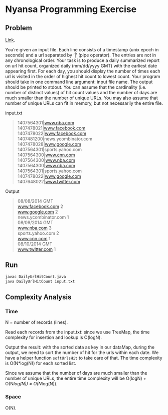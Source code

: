 
# Nyansa Programming Exercise

## Problem

[Link](https://sites.google.com/a/nyansa.com/nyansa-programming-exercise/).

You’re given an input file. Each line consists of a timestamp (unix epoch in seconds) and a url separated by ‘|’ (pipe operator). The entries are not in any chronological order. Your task is to produce a daily summarized report on url hit count, organized daily (mm/dd/yyyy GMT) with the earliest date appearing first. For each day, you should display the number of times each url is visited in the order of highest hit count to lowest count. Your program should take in one command line argument: input file name. The output should be printed to stdout. You can assume that the cardinality (i.e. number of distinct values) of hit count values and the number of days are much smaller than the number of unique URLs. You may also assume that number of unique URLs can fit in memory, but not necessarily the entire file.

input.txt
> 1407564301|www.nba.com <br/>
1407478021|www.facebook.com <br/>
1407478022|www.facebook.com <br/>
1407481200|news.ycombinator.com <br/>
1407478028|www.google.com <br/>
1407564301|sports.yahoo.com <br/>
1407564300|www.cnn.com <br/>
1407564300|www.nba.com <br/>
1407564300|www.nba.com <br/>
1407564301|sports.yahoo.com <br/>
1407478022|www.google.com <br/>
1407648022|www.twitter.com <br/>

Output
>08/08/2014 GMT <br/>
www.facebook.com 2<br/>
www.google.com 2<br/>
news.ycombinator.com 1<br/>
08/09/2014 GMT<br/>
www.nba.com 3<br/>
sports.yahoo.com 2<br/>
www.cnn.com 1<br/>
08/10/2014 GMT<br/>
www.twitter.com 1<br/>

## Run

```bash
javac DailyUrlHitCount.java
java DailyUrlHitCount input.txt
```

## Complexity Analysis

### Time

N = number of records (lines).

Read each records from the input.txt: since we use TreeMap, the time complexity for insertion and lookup is O(logN).

Output the result: with the sorted data as key in our dataMap, during the output, we need to sort the number of hit for the urls within each date. We have a helper function ```softUrlsHit``` to take care of that. The time complexity is O(N*log(N)) for each sorted list.

Since we assume that the number of days are much smaller than the number of unique URLs, the entire time complexity will be O(logN) + O(N*log(N)) = O(N*log(N)).

### Space

O(N).
